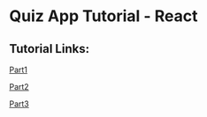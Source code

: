 # Quiz App Tutorial - React

## Tutorial Links:
[Part1](https://www.youtube.com/watch?v=hhFe26lXy4g)

[Part2](https://www.youtube.com/watch?v=ahiVPKHdwzw)

[Part3](https://www.youtube.com/watch?v=clhZmm8h34w)

